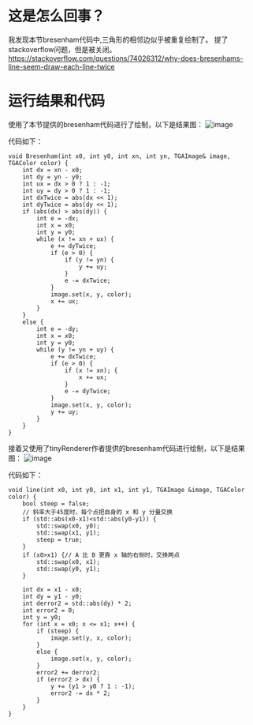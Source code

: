 # 这是怎么回事？
我发现本节bresenham代码中,三角形的相邻边似乎被重复绘制了。
提了stackoverflow问题，但是被关闭。
https://stackoverflow.com/questions/74026312/why-does-bresenhams-line-seem-draw-each-line-twice

# 运行结果和代码
使用了本节提供的bresenham代码进行了绘制，以下是结果图：
![image](https://user-images.githubusercontent.com/65701532/195054017-8fcf977c-d7fb-4eb2-b4ea-653f447d8562.png)

代码如下：
```
void Bresenham(int x0, int y0, int xn, int yn, TGAImage& image, TGAColor color) {
    int dx = xn - x0;
    int dy = yn - y0;
    int ux = dx > 0 ? 1 : -1;
    int uy = dy > 0 ? 1 : -1;
    int dxTwice = abs(dx << 1);
    int dyTwice = abs(dy << 1);
    if (abs(dx) > abs(dy)) {
        int e = -dx;
        int x = x0;
        int y = y0;
        while (x != xn + ux) {
            e += dyTwice;
            if (e > 0) {
                if (y != yn) {
                    y += uy;
                }
                e -= dxTwice;
            }
            image.set(x, y, color);
            x += ux;
        }
    }
    else {
        int e = -dy;
        int x = x0;
        int y = y0;
        while (y != yn + uy) {
            e += dxTwice;
            if (e > 0) {
                if (x != xn); {
                    x += ux;
                }
                e -= dyTwice;
            }
            image.set(x, y, color);
            y += uy;
        }
    }
}
```


接着又使用了tinyRenderer作者提供的bresenham代码进行绘制，以下是结果图：
![image](https://user-images.githubusercontent.com/65701532/195054158-a0c0f891-9ffb-46be-b4ab-44958ee6d0e6.png)

代码如下：
```
void line(int x0, int y0, int x1, int y1, TGAImage &image, TGAColor color) {
    bool steep = false;
    // 斜率大于45度时，每个点把自身的 x 和 y 分量交换
    if (std::abs(x0-x1)<std::abs(y0-y1)) {
        std::swap(x0, y0);
        std::swap(x1, y1);
        steep = true;
    }
    if (x0>x1) {// A 比 B 更靠 x 轴的右侧时，交换两点
        std::swap(x0, x1);
        std::swap(y0, y1);
    }

    int dx = x1 - x0;
    int dy = y1 - y0;
    int derror2 = std::abs(dy) * 2;
    int error2 = 0;
    int y = y0;
    for (int x = x0; x <= x1; x++) {
        if (steep) {
            image.set(y, x, color);
        }
        else {
            image.set(x, y, color);
        }
        error2 += derror2;
        if (error2 > dx) {
            y += (y1 > y0 ? 1 : -1);
            error2 -= dx * 2;
        }
    }
}
```
